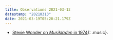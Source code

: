 ```yaml
---
title: Observations 2021-03-13
datestamp: "20210313"
date: 2021-03-19T05:20:21.179Z
---
```

- [Stevie Wonder on *Musikladen* in 1974](https://www.youtube.com/watch?v=cqKCx0T--GU){: .music}.